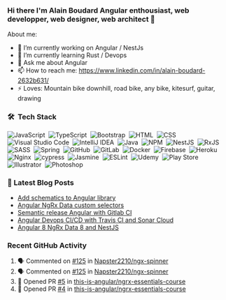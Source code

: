 ### Hi there I'm Alain Boudard Angular enthousiast, web developper, web designer, web architect 👋

About me:

- 🔭 I’m currently working on Angular / NestJs
- 🌱 I’m currently learning Rust / Devops
- 💬 Ask me about Angular
- 📫 How to reach me: https://www.linkedin.com/in/alain-boudard-2632b631/
- ⚡ Loves: Mountain bike downhill, road bike, any bike, kitesurf, guitar, drawing

### 🛠 &nbsp;Tech Stack

![JavaScript](https://img.shields.io/badge/-JavaScript-%23EEEEEE?style=flat&logo=javascript)&nbsp;
![TypeScript](https://img.shields.io/badge/typescript-%23EEEEEE.svg?style=flat&logo=typescript&logoColor=007ACC)&nbsp;
![Bootstrap](https://img.shields.io/badge/-Bootstrap-%23EEEEEE?style=flat&logo=bootstrap&logoColor=563D7C)&nbsp;
![HTML](https://img.shields.io/badge/-HTML-%23EEEEEE?style=flat&logo=HTML5)&nbsp;
![CSS](https://img.shields.io/badge/-CSS-%23EEEEEE?style=flat&logo=CSS3&logoColor=1572B6)&nbsp;
![Visual Studio Code](https://img.shields.io/badge/-Visual%20Studio%20Code-%23EEEEEE?style=flat&logo=visual-studio-code&logoColor=007ACC)&nbsp;
![IntelliJ IDEA](https://img.shields.io/badge/IntelliJIDEA-%23EEEEEE.svg?style=flat&logo=intellij-idea&logoColor=000000)&nbsp;
![Java](https://img.shields.io/badge/java-%23EEEEEE.svg?style=flat&logo=java&logoColor=ed8b00)&nbsp;
![NPM](https://img.shields.io/badge/NPM-%23EEEEEE.svg?style=flat&logo=npm&logoColor=white)&nbsp;
![NestJS](https://img.shields.io/badge/nestjs-%23EEEEEE.svg?style=flat&logo=nestjs&logoColor=E0234E)&nbsp;
![RxJS](https://img.shields.io/badge/rxjs-%23EEEEEE.svg?style=flat&logo=reactivex&logoColor=B7178C)&nbsp;
![SASS](https://img.shields.io/badge/SASS-%23EEEEEE.svg?style=flat&logo=SASS&logoColor=hotpink)&nbsp;
![Spring](https://img.shields.io/badge/spring-%23EEEEEE.svg?style=flat&logo=spring&logoColor=6DB33F)&nbsp;
![GitHub](https://img.shields.io/badge/github-%23EEEEEE.svg?style=flat&logo=github&logoColor=000000)&nbsp;
![GitLab](https://img.shields.io/badge/gitlab-%23EEEEEE.svg?style=flat&logo=gitlab&logoColor=white)&nbsp;
![Docker](https://img.shields.io/badge/docker-%23EEEEEE.svg?style=flat&logo=docker&logoColor=0db7ed)&nbsp;
![Firebase](https://img.shields.io/badge/firebase-%23EEEEEE.svg?style=flat&logo=firebase)&nbsp;
![Heroku](https://img.shields.io/badge/heroku-%23EEEEEE.svg?style=flat&logo=heroku&logoColor=430098)&nbsp;
![Nginx](https://img.shields.io/badge/nginx-%23EEEEEE.svg?style=flat&logo=nginx&logoColor=009639)&nbsp;
![cypress](https://img.shields.io/badge/-cypress-%23EEEEEE?style=flat&logo=cypress&logoColor=058a5e)&nbsp;
![Jasmine](https://img.shields.io/badge/-Jasmine-%23EEEEEE?style=flat&logo=Jasmine&logoColor=8A4182)&nbsp;
![ESLint](https://img.shields.io/badge/ESLint-%23EEEEEE?style=flat&logo=eslint&logoColor=4B3263)&nbsp;
![Udemy](https://img.shields.io/badge/Udemy-%23EEEEEE?style=flat&logo=Udemy&logoColor=A435F0)&nbsp;
![Play Store](https://img.shields.io/badge/Google_Play-%23EEEEEE?style=flat&logo=google-play&logoColor=39bfeb)&nbsp;
![Illustrator](https://img.shields.io/badge/adobeillustrator-%23EEEEEE.svg?style=flat&logo=adobeillustrator&logoColor=FF9A00)&nbsp;
![Photoshop](https://img.shields.io/badge/adobephotoshop-%23EEEEEE.svg?style=flat&logo=adobephotoshop&logoColor=31A8FF)&nbsp;

### 📕 Latest Blog Posts

<!-- BLOG-POST-LIST:START -->
- [Add schematics to Angular library](https://coco-boudard.medium.com/add-schematics-to-angular-library-bd5987328d7b?source=rss-8b3c3c9ad7a2------2)
- [Angular NgRx Data custom selectors](https://medium.com/codex/angular-ngrx-data-custom-selectors-664f04f1637d?source=rss-8b3c3c9ad7a2------2)
- [Semantic release Angular with Gitlab CI](https://medium.com/codex/semantic-release-angular-with-gitlab-ci-ba961c7fe3e?source=rss-8b3c3c9ad7a2------2)
- [Angular Devops CI/CD with Travis CI and Sonar Cloud](https://coco-boudard.medium.com/angular-devops-ci-cd-with-travis-ci-and-sonar-cloud-42617366026d?source=rss-8b3c3c9ad7a2------2)
- [Angular 8 NgRx Data 8 and NestJS](https://coco-boudard.medium.com/angular-8-ngrx-data-8-and-nestjs-8463c8af4695?source=rss-8b3c3c9ad7a2------2)
<!-- BLOG-POST-LIST:END -->

### Recent GitHub Activity

<!--START_SECTION:activity-->
1. 🗣 Commented on [#125](https://github.com/Napster2210/ngx-spinner/issues/125) in [Napster2210/ngx-spinner](https://github.com/Napster2210/ngx-spinner)
2. 🗣 Commented on [#125](https://github.com/Napster2210/ngx-spinner/issues/125) in [Napster2210/ngx-spinner](https://github.com/Napster2210/ngx-spinner)
3. 💪 Opened PR [#5](https://github.com/this-is-angular/ngrx-essentials-course/pull/5) in [this-is-angular/ngrx-essentials-course](https://github.com/this-is-angular/ngrx-essentials-course)
4. 💪 Opened PR [#4](https://github.com/this-is-angular/ngrx-essentials-course/pull/4) in [this-is-angular/ngrx-essentials-course](https://github.com/this-is-angular/ngrx-essentials-course)
<!--END_SECTION:activity-->
